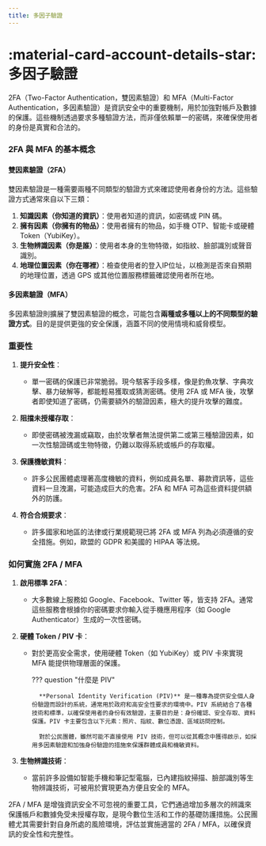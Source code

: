 ```yaml
---
title: 多因子驗證
---
```


# :material-card-account-details-star: 多因子驗證

2FA（Two-Factor Authentication，雙因素驗證）和 MFA（Multi-Factor Authentication，多因素驗證）是資訊安全中的重要機制，用於加強對帳戶及數據的保護。這些機制透過要求多種驗證方法，而非僅依賴單一的密碼，來確保使用者的身份是真實和合法的。

### 2FA 與 MFA 的基本概念

#### 雙因素驗證（2FA）

雙因素驗證是一種需要兩種不同類型的驗證方式來確認使用者身份的方法。這些驗證方式通常來自以下三類：

1. **知識因素（你知道的資訊）**：使用者知道的資訊，如密碼或 PIN 碼。
2. **擁有因素（你擁有的物品）**：使用者擁有的物品，如手機 OTP、智能卡或硬體 Token（YubiKey）。
3. **生物辨識因素（你是誰）**：使用者本身的生物特徵，如指紋、臉部識別或聲音識別。
4. **地理位置因素（你在哪裡）**：檢查使用者的登入IP位址，以檢測是否來自預期的地理位置，透過 GPS 或其他位置服務標籤確認使用者所在地。

#### 多因素驗證（MFA）

多因素驗證則擴展了雙因素驗證的概念，可能包含**兩種或多種以上的不同類型的驗證方式**。目的是提供更強的安全保護，涵蓋不同的使用情境和威脅模型。

### 重要性

1. **提升安全性**：
    - 單一密碼的保護已非常脆弱。現今駭客手段多樣，像是釣魚攻擊、字典攻擊、暴力破解等，都能輕易獲取或猜測密碼。使用 2FA 或 MFA 後，攻擊者即使知道了密碼，仍需要額外的驗證因素，極大的提升攻擊的難度。

2. **阻擋未授權存取**：
    - 即使密碼被洩漏或竊取，由於攻擊者無法提供第二或第三種驗證因素，如一次性驗證碼或生物特徵，仍難以取得系統或帳戶的存取權。

3. **保護機敏資料**：
    - 許多公民團體處理著高度機敏的資料，例如成員名單、募款資訊等，這些資料一旦洩漏，可能造成巨大的危害。2FA 和 MFA 可為這些資料提供額外的防護。

4. **符合合規要求**：
    - 許多國家和地區的法律或行業規範現已將 2FA 或 MFA 列為必須遵循的安全措施。例如，歐盟的 GDPR 和美國的 HIPAA 等法規。

### 如何實施 2FA / MFA

1. **啟用標準 2FA**：
    - 大多數線上服務如 Google、Facebook、Twitter 等，皆支持 2FA。通常這些服務會根據你的密碼要求你輸入從手機應用程序（如 Google Authenticator）生成的一次性密碼。

2. **硬體 Token / PIV 卡**：
    - 對於更高安全需求，使用硬體 Token（如 YubiKey）或 PIV 卡來實現 MFA 能提供物理層面的保護。

        ??? question "什麼是 PIV"

            **Personal Identity Verification (PIV)** 是一種專為提供安全個人身份驗證而設計的系統，通常用於政府和高安全性要求的環境中。PIV 系統結合了各種技術和標準，以確保使用者的身份有效驗證，主要目的是：身份確認、安全存取、資料保護。PIV 卡主要包含以下元素：照片、指紋、數位憑證、區域訪問控制。

            對於公民團體，雖然可能不直接使用 PIV 技術，但可以從其概念中獲得啟示，如採用多因素驗證和加強身份驗證的措施來保護群體成員和機敏資料。

3. **生物辨識技術**：
    - 當前許多設備如智能手機和筆記型電腦，已內建指紋掃描、臉部識別等生物辨識技術，可被用於實現更為方便且安全的 MFA。

2FA / MFA 是增強資訊安全不可忽視的重要工具，它們通過增加多層次的辨識來保護帳戶和數據免受未授權存取，是現今數位生活和工作的基礎防護措施。公民團體尤其需要針對自身所處的風險環境，評估並實施適當的 2FA / MFA，以確保資訊的安全性和完整性。
